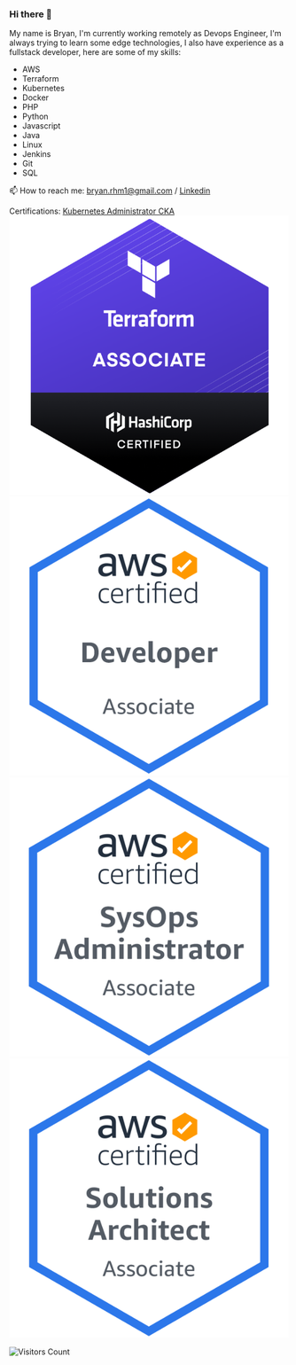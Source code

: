 ### Hi there 👋

My name is Bryan, I'm currently working remotely as Devops Engineer, I'm always trying to learn some edge technologies, I also have experience as a fullstack developer, here are some of my skills:

- AWS
- Terraform
- Kubernetes
- Docker
- PHP
- Python
- Javascript
- Java
- Linux
- Jenkins
- Git
- SQL

📫 How to reach me: bryan.rhm1@gmail.com / [Linkedin](https://www.linkedin.com/in/bryan-recinos-16a481159/)

Certifications:
[Kubernetes Administrator CKA](images/cka.png)
![Terraform Associate](images/terraform.png)
![Amazon Web Services Developer Associate](images/aws-developer.png)
![Amazon Web Services SysOps Administrator Associate](images/aws-sysops.png)
![Amazon Web services Solution Architect Associate](images/aws-architect.png)



![Visitors Count](https://profile-counter.glitch.me/bryan-rhm/count.svg)
